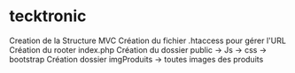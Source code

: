 # tecktronic
Creation de la Structure MVC
Création du fichier .htaccess pour gérer l'URL
Création du rooter index.php
Création du dossier public -> Js -> css -> bootstrap
Création dossier imgProduits -> toutes images des produits
